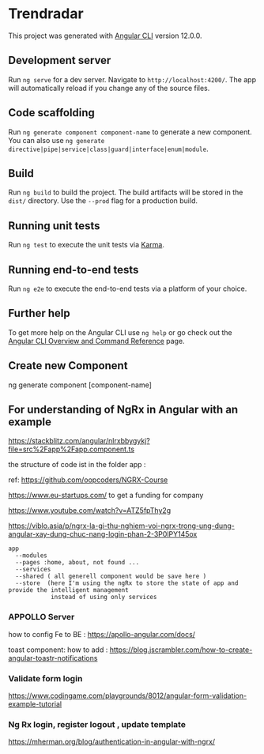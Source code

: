 # Trendradar

This project was generated with [Angular CLI](https://github.com/angular/angular-cli) version 12.0.0.

## Development server

Run `ng serve` for a dev server. Navigate to `http://localhost:4200/`. The app will automatically reload if you change any of the source files.

## Code scaffolding

Run `ng generate component component-name` to generate a new component. You can also use `ng generate directive|pipe|service|class|guard|interface|enum|module`.

## Build

Run `ng build` to build the project. The build artifacts will be stored in the `dist/` directory. Use the `--prod` flag for a production build.

## Running unit tests

Run `ng test` to execute the unit tests via [Karma](https://karma-runner.github.io).

## Running end-to-end tests

Run `ng e2e` to execute the end-to-end tests via a platform of your choice.

## Further help

To get more help on the Angular CLI use `ng help` or go check out the [Angular CLI Overview and Command Reference](https://angular.io/cli) page.

## Create new Component
ng generate component [component-name] 

## For understanding of NgRx in Angular with an example
https://stackblitz.com/angular/nlrxbbygykj?file=src%2Fapp%2Fapp.component.ts

the structure of code ist in the folder app : 

ref: https://github.com/oopcoders/NGRX-Course

https://www.eu-startups.com/ to get a funding for company

https://www.youtube.com/watch?v=ATZ5fpThy2g

https://viblo.asia/p/ngrx-la-gi-thu-nghiem-voi-ngrx-trong-ung-dung-angular-xay-dung-chuc-nang-login-phan-2-3P0lPY145ox

```
app
  --modules
  --pages :home, about, not found ...
  --services 
  --shared ( all generell component would be save here )
  --store  (here I'm using the ngRx to store the state of app and provide the intelligent management 
            instead of using only services
```

### APPOLLO Server
how to config Fe to BE : https://apollo-angular.com/docs/

toast component:
how to add : https://blog.jscrambler.com/how-to-create-angular-toastr-notifications
### Validate form login
https://www.codingame.com/playgrounds/8012/angular-form-validation-example-tutorial

### Ng Rx login, register logout , update template 
https://mherman.org/blog/authentication-in-angular-with-ngrx/
